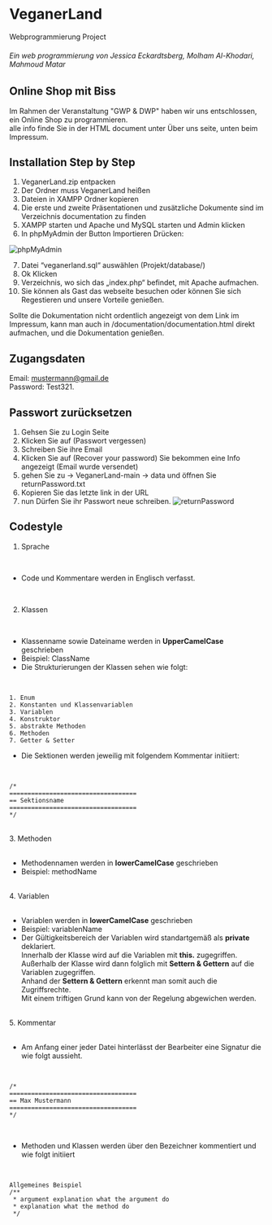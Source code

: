 # VeganerLand
Webprogrammierung Project

<h6>Ein web programmierung von Jessica Eckardtsberg, Molham Al-Khodari, Mahmoud Matar</h6>

<h2>Online Shop mit Biss</h2>
Im Rahmen der Veranstaltung "GWP & DWP" haben wir uns entschlossen, ein Online Shop zu programmieren.<br>
alle info finde Sie in der HTML document unter Über uns seite, unten beim Impressum. 
<br>


## Installation Step by Step 
     
1. VeganerLand.zip entpacken
2. Der Ordner muss VeganerLand heißen
3. Dateien in XAMPP Ordner kopieren
4. Die erste und zweite Präsentationen und zusätzliche Dokumente sind im Verzeichnis documentation zu finden
5. XAMPP starten und Apache und MySQL starten und Admin klicken
6. In phpMyAdmin der Button Importieren Drücken: <br>

![phpMyAdmin](https://github.com/fh-erfurt/VeganerLand/blob/main/documentation/docu-images/phpMyAdmin.png) <br>

7. Datei “veganerland.sql“ auswählen (Projekt/database/)
8. Ok Klicken
9. Verzeichnis, wo sich das „index.php“ befindet, mit Apache aufmachen.
10. Sie können als Gast das webseite besuchen oder können Sie sich Regestieren und unsere Vorteile genießen.

Sollte die Dokumentation nicht ordentlich angezeigt von dem Link im Impressum, kann man auch in /documentation/documentation.html direkt aufmachen, und die Dokumentation genießen.
<br>

## Zugangsdaten

Email: mustermann@gmail.de <br>
Password: Test321.

## Passwort zurücksetzen

1. Gehsen Sie zu Login Seite
2. Klicken Sie auf (Passwort vergessen)
3. Schreiben Sie ihre Email 
4. Klicken Sie auf (Recover your password) Sie bekommen eine Info angezeigt (Email wurde versendet)
5. gehen Sie zu -> VeganerLand-main -> data und öffnen Sie returnPassword.txt
6. Kopieren Sie das letzte link in der URL 
7. nun Dürfen Sie ihr Passwort neue schreiben.
![returnPassword](https://github.com/fh-erfurt/VeganerLand/blob/main/documentation/docu-images/returnPassword.png) <br>

## Codestyle

1. Sprache
<br>
<ul>
<li>Code und Kommentare werden in Englisch verfasst.</li>
</ul>
<br>

2. Klassen
<br>
<ul>
	<li>Klassenname sowie Dateiname werden in <strong>UpperCamelCase</strong> geschrieben</li>
     <li>Beispiel: ClassName</li>
     <li>Die Strukturierungen der Klassen sehen wie folgt:</li>
</ul>

 <br>
 
    1. Enum
    2. Konstanten und Klassenvariablen 
    3. Variablen
    4. Konstruktor
    5. abstrakte Methoden
    6. Methoden
    7. Getter & Setter
    
    
 - Die Sektionen werden jeweilig mit folgendem Kommentar initiiert:
<br>

    /*
    ===================================
    == Sektionsname
    ===================================
    */

<br>
3. Methoden<br>
<br>
<ul>
	<li>Methodennamen werden in <strong>lowerCamelCase</strong> geschrieben</li>
     <li>Beispiel: methodName</li>
</ul>

<br>
4. Variablen<br>
<br>
<ul>
	<li>Variablen werden in <strong>lowerCamelCase</strong> geschrieben</li>
     <li>Beispiel: variablenName</li>
	<li>Der Gültigkeitsbereich der Variablen wird standartgemäß als <strong>private</strong> deklariert.<br>
		Innerhalb der Klasse wird auf die Variablen mit <strong>this.</strong> zugegriffen.<br>
		Außerhalb der Klasse wird dann folglich mit <strong>Settern & Gettern</strong> auf die Variablen zugegriffen.<br>
		Anhand der <strong>Settern & Gettern</strong> erkennt man somit auch die Zugriffsrechte.<br>
          Mit einem triftigen Grund kann von der Regelung abgewichen werden.</li>
</ul>
<br>
5. Kommentar<br>
<br>
<ul>
<li>Am Anfang einer jeder Datei hinterlässt der Bearbeiter eine Signatur die wie folgt aussieht.</li>
</ul>
<br>
 
    /*
    ===================================
    == Max Mustermann
    ===================================
    */

<br>
<ul>
	<li>Methoden und Klassen werden über den Bezeichner kommentiert und wie folgt initiiert</li>
 </ul>
<br>

    Allgemeines Beispiel
    /**
     * argument explanation what the argument do
     * explanation what the method do
     */
